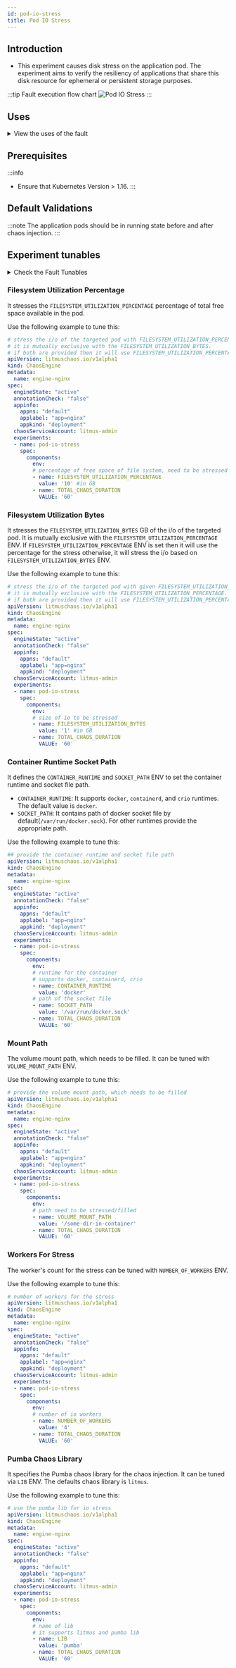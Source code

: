 ```yaml
---
id: pod-io-stress
title: Pod IO Stress
---
```


## Introduction
- This experiment causes disk stress on the application pod. The experiment aims to verify the resiliency of applications that share this disk resource for ephemeral or persistent storage purposes.

:::tip Fault execution flow chart
![Pod IO Stress](./static/images/pod-stress.png)
:::

## Uses
<details>
<summary>View the uses of the fault</summary>
<div>
Disk Pressure or CPU hogs is another very common and frequent scenario we find in kubernetes applications that can result in the eviction of the application replica and impact its delivery. Such scenarios that can still occur despite whatever availability aids K8s provides. These problems are generally referred to as "Noisy Neighbour" problems.

Stressing the disk with continuous and heavy IO for example can cause degradation in reads written by other microservices that use this shared disk for example modern storage solutions for Kubernetes use the concept of storage pools out of which virtual volumes/devices are carved out. Another issue is the amount of scratch space eaten up on a node which leads to  the lack of space for newer containers to get scheduled (kubernetes too gives up by applying an "eviction" taint like "disk-pressure") and causes a wholesale movement of all pods to other nodes.
</div>
</details>

## Prerequisites
:::info
- Ensure that Kubernetes Version > 1.16.
:::

## Default Validations
:::note
The application pods should be in running state before and after chaos injection.
:::

## Experiment tunables
<details>
    <summary>Check the Fault Tunables</summary>
    <h2>Optional Fields</h2>
    <table>
      <tr>
        <th> Variables </th>
        <th> Description </th>
        <th> Notes </th>
      </tr>
      <tr>
        <td> FILESYSTEM_UTILIZATION_PERCENTAGE </td>
        <td> Specify the size as percentage of free space on the file system  </td>
        <td> Default to 10%</td>
      </tr>
      <tr>
        <td> FILESYSTEM_UTILIZATION_BYTES </td>
        <td> Specify the size in GigaBytes(GB). <code>FILESYSTEM_UTILIZATION_PERCENTAGE</code> & <code>FILESYSTEM_UTILIZATION_BYTES</code> are mutually exclusive. If both are provided, <code>FILESYSTEM_UTILIZATION_PERCENTAGE</code> is prioritized. </td>
        <td>  </td>
      </tr>
      <tr>
        <td> NUMBER_OF_WORKERS </td>
        <td> It is the number of IO workers involved in IO disk stress </td>
        <td> Default to 4 </td>
      </tr> 
      <tr>
        <td> TOTAL_CHAOS_DURATION </td>
        <td> The time duration for chaos (seconds)  </td>
        <td> Default to 120s </td>
      </tr>
      <tr>
        <td> VOLUME_MOUNT_PATH </td>
        <td> Fill the given volume mount path</td>
        <td>  </td>
      </tr>  
      <tr>
        <td> LIB </td>
        <td> The chaos lib used to inject the chaos </td>
        <td> Default to <code>litmus</code>. Available litmus and pumba. </td>
      </tr>
      <tr>
        <td> LIB_IMAGE </td>
        <td> Image used to run the stress command </td>
        <td> Default to <code>litmuschaos/go-runner:latest</code> </td>
      </tr>  
      <tr>
        <td> TARGET_PODS </td>
        <td> Comma separated list of application pod name subjected to pod io stress chaos</td>
        <td> If not provided, it will select target pods randomly based on provided appLabels</td>
      </tr>  
      <tr>
        <td> PODS_AFFECTED_PERC </td>
        <td> The Percentage of total pods to target  </td>
        <td> Defaults to 0 (corresponds to 1 replica), provide numeric value only </td>
      </tr>
      <tr>
        <td> CONTAINER_RUNTIME </td>
        <td> container runtime interface for the cluster</td>
        <td> Defaults to docker, supported values: docker, containerd and crio for litmus and only docker for pumba LIB </td>
      </tr>
      <tr>
        <td> SOCKET_PATH </td>
        <td> Path of the containerd/crio/docker socket file </td>
        <td> Defaults to <code>/var/run/docker.sock</code> </td>
      </tr>    
      <tr>
        <td> RAMP_TIME </td>
        <td> Period to wait before and after injection of chaos in sec </td>
        <td> Eg. 30 </td>
      </tr>
      <tr>
        <td> SEQUENCE </td>
        <td> It defines sequence of chaos execution for multiple target pods </td>
        <td> Default value: parallel. Supported: serial, parallel </td>
      </tr>
    </table>
</details>

### Filesystem Utilization Percentage

It stresses the `FILESYSTEM_UTILIZATION_PERCENTAGE` percentage of total free space available in the pod. 

Use the following example to tune this:

[embedmd]:# (./static/manifests/pod-io-stress/filesystem-utilization-percentage.yaml yaml)
```yaml
# stress the i/o of the targeted pod with FILESYSTEM_UTILIZATION_PERCENTAGE of total free space 
# it is mutually exclusive with the FILESYSTEM_UTILIZATION_BYTES.
# if both are provided then it will use FILESYSTEM_UTILIZATION_PERCENTAGE for stress
apiVersion: litmuschaos.io/v1alpha1
kind: ChaosEngine
metadata:
  name: engine-nginx
spec:
  engineState: "active"
  annotationCheck: "false"
  appinfo:
    appns: "default"
    applabel: "app=nginx"
    appkind: "deployment"
  chaosServiceAccount: litmus-admin
  experiments:
  - name: pod-io-stress
    spec:
      components:
        env:
        # percentage of free space of file system, need to be stressed
        - name: FILESYSTEM_UTILIZATION_PERCENTAGE
          value: '10' #in GB
        - name: TOTAL_CHAOS_DURATION
          VALUE: '60'
```

### Filesystem Utilization Bytes

It stresses the `FILESYSTEM_UTILIZATION_BYTES` GB of the i/o of the targeted pod. 
It is mutually exclusive with the `FILESYSTEM_UTILIZATION_PERCENTAGE` ENV. If `FILESYSTEM_UTILIZATION_PERCENTAGE` ENV is set then it will use the percentage for the stress otherwise, it will stress the i/o based on `FILESYSTEM_UTILIZATION_BYTES` ENV.

Use the following example to tune this:

[embedmd]:# (./static/manifests/pod-io-stress/filesystem-utilization-bytes.yaml yaml)
```yaml
# stress the i/o of the targeted pod with given FILESYSTEM_UTILIZATION_BYTES
# it is mutually exclusive with the FILESYSTEM_UTILIZATION_PERCENTAGE.
# if both are provided then it will use FILESYSTEM_UTILIZATION_PERCENTAGE for stress
apiVersion: litmuschaos.io/v1alpha1
kind: ChaosEngine
metadata:
  name: engine-nginx
spec:
  engineState: "active"
  annotationCheck: "false"
  appinfo:
    appns: "default"
    applabel: "app=nginx"
    appkind: "deployment"
  chaosServiceAccount: litmus-admin
  experiments:
  - name: pod-io-stress
    spec:
      components:
        env:
        # size of io to be stressed
        - name: FILESYSTEM_UTILIZATION_BYTES
          value: '1' #in GB
        - name: TOTAL_CHAOS_DURATION
          VALUE: '60'
```

### Container Runtime Socket Path

It defines the `CONTAINER_RUNTIME` and `SOCKET_PATH` ENV to set the container runtime and socket file path.

- `CONTAINER_RUNTIME`: It supports `docker`, `containerd`, and `crio` runtimes. The default value is `docker`.
- `SOCKET_PATH`: It contains path of docker socket file by default(`/var/run/docker.sock`). For other runtimes provide the appropriate path.

Use the following example to tune this:

[embedmd]:# (./static/manifests/pod-io-stress/container-runtime-and-socket-path.yaml yaml)
```yaml
## provide the container runtime and socket file path
apiVersion: litmuschaos.io/v1alpha1
kind: ChaosEngine
metadata:
  name: engine-nginx
spec:
  engineState: "active"
  annotationCheck: "false"
  appinfo:
    appns: "default"
    applabel: "app=nginx"
    appkind: "deployment"
  chaosServiceAccount: litmus-admin
  experiments:
  - name: pod-io-stress
    spec:
      components:
        env:
        # runtime for the container
        # supports docker, containerd, crio
        - name: CONTAINER_RUNTIME
          value: 'docker'
        # path of the socket file
        - name: SOCKET_PATH
          value: '/var/run/docker.sock'
        - name: TOTAL_CHAOS_DURATION
          VALUE: '60'
```

### Mount Path

The volume mount path, which needs to be filled. It can be tuned with `VOLUME_MOUNT_PATH` ENV. 

Use the following example to tune this:

[embedmd]:# (./static/manifests/pod-io-stress/mount-path.yaml yaml)
```yaml
# provide the volume mount path, which needs to be filled
apiVersion: litmuschaos.io/v1alpha1
kind: ChaosEngine
metadata:
  name: engine-nginx
spec:
  engineState: "active"
  annotationCheck: "false"
  appinfo:
    appns: "default"
    applabel: "app=nginx"
    appkind: "deployment"
  chaosServiceAccount: litmus-admin
  experiments:
  - name: pod-io-stress
    spec:
      components:
        env:
        # path need to be stressed/filled
        - name: VOLUME_MOUNT_PATH
          value: '/some-dir-in-container'
        - name: TOTAL_CHAOS_DURATION
          VALUE: '60'
```

### Workers For Stress

The worker's count for the stress can be tuned with `NUMBER_OF_WORKERS` ENV. 

Use the following example to tune this:

[embedmd]:# (./static/manifests/pod-io-stress/workers.yaml yaml)
```yaml
# number of workers for the stress
apiVersion: litmuschaos.io/v1alpha1
kind: ChaosEngine
metadata:
  name: engine-nginx
spec:
  engineState: "active"
  annotationCheck: "false"
  appinfo:
    appns: "default"
    applabel: "app=nginx"
    appkind: "deployment"
  chaosServiceAccount: litmus-admin
  experiments:
  - name: pod-io-stress
    spec:
      components:
        env:
        # number of io workers 
        - name: NUMBER_OF_WORKERS
          value: '4'
        - name: TOTAL_CHAOS_DURATION
          VALUE: '60'
```

### Pumba Chaos Library

It specifies the Pumba chaos library for the chaos injection. It can be tuned via `LIB` ENV. The defaults chaos library is `litmus`.

Use the following example to tune this:

[embedmd]:# (./static/manifests/pod-io-stress/pumba.yaml yaml)
```yaml
# use the pumba lib for io stress
apiVersion: litmuschaos.io/v1alpha1
kind: ChaosEngine
metadata:
  name: engine-nginx
spec:
  engineState: "active"
  annotationCheck: "false"
  appinfo:
    appns: "default"
    applabel: "app=nginx"
    appkind: "deployment"
  chaosServiceAccount: litmus-admin
  experiments:
  - name: pod-io-stress
    spec:
      components:
        env:
        # name of lib
        # it supports litmus and pumba lib
        - name: LIB
          value: 'pumba'
        - name: TOTAL_CHAOS_DURATION
          VALUE: '60'
```
